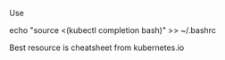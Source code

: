 Use

echo "source <(kubectl completion bash)" >> ~/.bashrc

Best resource is cheatsheet from kubernetes.io
<!--stackedit_data:
eyJoaXN0b3J5IjpbMjExNjI0OTM0Ml19
-->